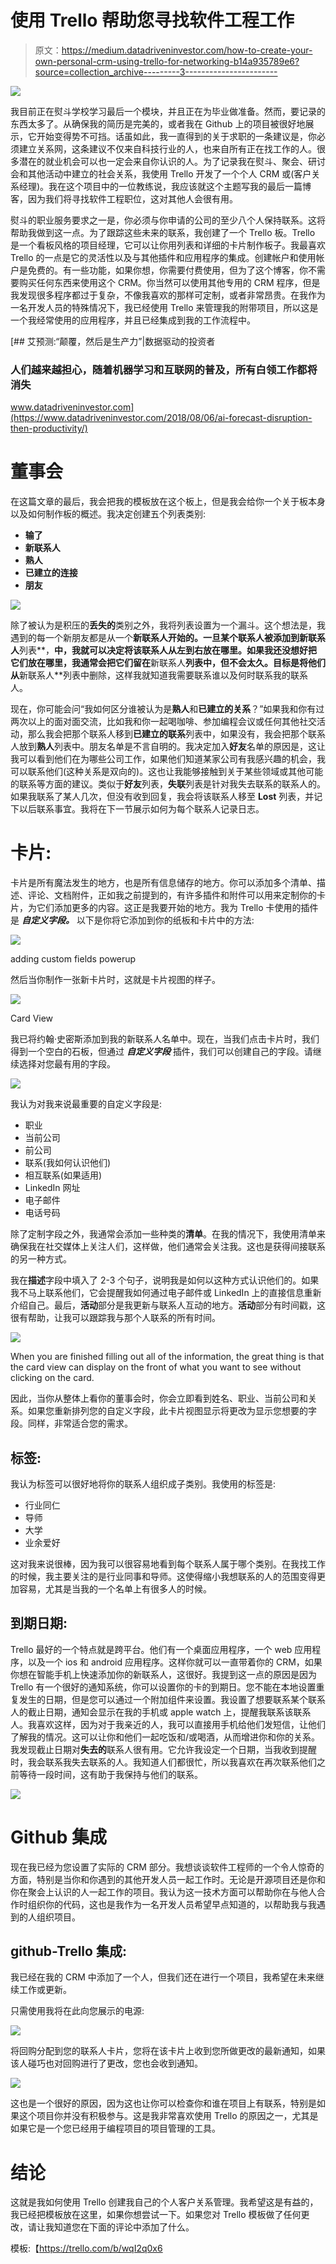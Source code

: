 # 使用 Trello 帮助您寻找软件工程工作

> 原文：<https://medium.datadriveninvestor.com/how-to-create-your-own-personal-crm-using-trello-for-networking-b14a935789e6?source=collection_archive---------3----------------------->

![](img/2a8ad84b96686bb85db2da27ae8b7551.png)

我目前正在熨斗学校学习最后一个模块，并且正在为毕业做准备。然而，要记录的东西太多了。从确保我的简历是完美的，或者我在 Github 上的项目被很好地展示，它开始变得势不可挡。话虽如此，我一直得到的关于求职的一条建议是，你必须建立关系网，这条建议不仅来自科技行业的人，也来自所有正在找工作的人。很多潜在的就业机会可以也一定会来自你认识的人。为了记录我在熨斗、聚会、研讨会和其他活动中建立的社会关系，我使用 Trello 开发了一个个人 CRM 或(客户关系经理)。我在这个项目中的一位教练说，我应该就这个主题写我的最后一篇博客，因为我们将寻找软件工程职位，这对其他人会很有用。

熨斗的职业服务要求之一是，你必须与你申请的公司的至少八个人保持联系。这将帮助我做到这一点。为了跟踪这些未来的联系，我创建了一个 Trello 板。Trello 是一个看板风格的项目经理，它可以让你用列表和详细的卡片制作板子。我最喜欢 Trello 的一点是它的灵活性以及与其他插件和应用程序的集成。创建帐户和使用帐户是免费的。有一些功能，如果你想，你需要付费使用，但为了这个博客，你不需要购买任何东西来使用这个 CRM。你当然可以使用其他专用的 CRM 程序，但是我发现很多程序都过于复杂，不像我喜欢的那样可定制，或者非常昂贵。在我作为一名开发人员的特殊情况下，我已经使用 Trello 来管理我的附带项目，所以这是一个我经常使用的应用程序，并且已经集成到我的工作流程中。

[](https://www.datadriveninvestor.com/2018/08/06/ai-forecast-disruption-then-productivity/) [## 艾预测:“颠覆，然后是生产力”|数据驱动的投资者

### 人们越来越担心，随着机器学习和互联网的普及，所有白领工作都将消失

www.datadriveninvestor.com](https://www.datadriveninvestor.com/2018/08/06/ai-forecast-disruption-then-productivity/) 

# 董事会

在这篇文章的最后，我会把我的模板放在这个板上，但是我会给你一个关于板本身以及如何制作板的概述。我决定创建五个列表类别:

*   **输了**
*   **新联系人**
*   **熟人**
*   **已建立的连接**
*   **朋友**

![](img/37de50a20fc5bb810c3481e962b67e5a.png)

除了被认为是积压的**丢失的**类别之外，我将列表设置为一个漏斗。这个想法是，我遇到的每一个新朋友都是从一个**新联系人开始的。**一旦某个联系人被添加到**新联系人**列表**，**中，我就可以决定将该联系人从左到右放在哪里。如果我还没想好把它们放在哪里，我通常会把它们留在**新联系人**列表中，但不会太久。目标是将他们从**新联系人**列表中删除，这样我就知道我需要联系谁以及何时联系我的联系人。

现在，你可能会问“我如何区分谁被认为是**熟人**和**已建立的关系**？”如果我和你有过两次以上的面对面交流，比如我和你一起喝咖啡、参加编程会议或任何其他社交活动，那么我会把那个联系人移到**已建立的联系**列表中，如果没有，我会把那个联系人放到**熟人**列表中。朋友名单是不言自明的。我决定加入**好友**名单的原因是，这让我可以看到他们在为哪些公司工作，如果他们知道某家公司有我感兴趣的机会，我可以联系他们(这种关系是双向的)。这也让我能够接触到关于某些领域或其他可能的联系等方面的建议。类似于**好友**列表，**失联**列表是针对我失去联系的联系人的。如果我联系了某人几次，但没有收到回复，我会将该联系人移至 **Lost** 列表，并记下以后联系事宜。我将在下一节展示如何为每个联系人记录日志。

# 卡片:

卡片是所有魔法发生的地方，也是所有信息储存的地方。你可以添加多个清单、描述、评论、文档附件，正如我之前提到的，有许多插件和附件可以用来定制你的卡片，为它们添加更多的内容。这正是我要开始的地方。我为 Trello 卡使用的插件是 ***自定义字段。*** 以下是你将它添加到你的纸板和卡片中的方法:

![](img/8cc5e7f6d790bc3fabfa43697d3d4ab7.png)

adding custom fields powerup

然后当你制作一张新卡片时，这就是卡片视图的样子。

![](img/cdc086b664565f7cab610c223959ee83.png)

Card View

我已将约翰·史密斯添加到我的新联系人名单中。现在，当我们点击卡片时，我们得到一个空白的石板，但通过 ***自定义字段*** 插件，我们可以创建自己的字段。请继续选择对您最有用的字段。

![](img/2199a99a9baa33091e612a410c0bc3d9.png)

我认为对我来说最重要的自定义字段是:

*   职业
*   当前公司
*   前公司
*   联系(我如何认识他们)
*   相互联系(如果适用)
*   LinkedIn 网址
*   电子邮件
*   电话号码

除了定制字段之外，我通常会添加一些种类的**清单**。在我的情况下，我使用清单来确保我在社交媒体上关注人们，这样做，他们通常会关注我。这也是获得间接联系的另一种方式。

我在**描述**字段中填入了 2-3 个句子，说明我是如何以这种方式认识他们的。如果我不马上联系他们，它会提醒我如何通过电子邮件或 LinkedIn 上的直接信息重新介绍自己。最后，**活动**部分是我更新与联系人互动的地方。**活动**部分有时间戳，这很有帮助，让我可以跟踪我与那个人联系的所有时间。

![](img/75452eb25be47cd271489a5f296ba22a.png)

When you are finished filling out all of the information, the great thing is that the card view can display on the front of what you want to see without clicking on the card.

因此，当你从整体上看你的董事会时，你会立即看到姓名、职业、当前公司和关系。如果您重新排列您的自定义字段，此卡片视图显示将更改为显示您想要的字段。同样，非常适合您的需求。

## 标签:

我认为标签可以很好地将你的联系人组织成子类别。我使用的标签是:

*   行业同仁
*   导师
*   大学
*   业余爱好

这对我来说很棒，因为我可以很容易地看到每个联系人属于哪个类别。在我找工作的时候，我主要关注的是行业同事和导师。这使得缩小我想联系的人的范围变得更加容易，尤其是当我的一个名单上有很多人的时候。

## 到期日期:

Trello 最好的一个特点就是跨平台。他们有一个桌面应用程序，一个 web 应用程序，以及一个 ios 和 android 应用程序。这样你就可以一直带着你的 CRM，如果你想在智能手机上快速添加你的新联系人，这很好。我提到这一点的原因是因为 Trello 有一个很好的通知系统，你可以设置你的卡的到期日。您不能在本地设置重复发生的日期，但是您可以通过一个附加组件来设置。我设置了想要联系某个联系人的截止日期，通知会显示在我的手机或 apple watch 上，提醒我联系该联系人。我喜欢这样，因为对于我亲近的人，我可以直接用手机给他们发短信，让他们了解我的情况。这可以让你和他们一起吃饭和/或喝酒，从而增进你和你的关系。我发现截止日期对**失去的**联系人很有用。它允许我设定一个日期，当我收到提醒时，我会联系我失去联系的人。我知道人们都很忙，所以我喜欢在再次联系他们之前等待一段时间，这有助于我保持与他们的联系。

![](img/145b65837fa38f2123ae8f62c63a78a0.png)

# Github 集成

现在我已经为您设置了实际的 CRM 部分。我想谈谈软件工程师的一个令人惊奇的方面，特别是当你和你遇到的其他开发人员一起工作时。无论是开源项目还是你和你在聚会上认识的人一起工作的项目。我认为这一技术方面可以帮助你在与他人合作时组织你的代码，这也是我作为一名开发人员希望早点知道的，以帮助我与我遇到的人组织项目。

## github-Trello 集成:

我已经在我的 CRM 中添加了一个人，但我们还在进行一个项目，我希望在未来继续工作或更新。

只需使用我将在此向您展示的电源:

![](img/171b0118f0140806063d0fe9f872d804.png)

将回购分配到您的联系人卡片，您将在该卡片上收到您所做更改的最新通知，如果该人碰巧也对回购进行了更改，您也会收到通知。

![](img/c1d234fb0ba0e5848d324c95a7293111.png)

这也是一个很好的原因，因为这也让你可以检查你和谁在项目上有联系，特别是如果这个项目你并没有积极参与。这是我非常喜欢使用 Trello 的原因之一，尤其是如果它是一个您已经用于编程项目的项目管理的工具。

# 结论

这就是我如何使用 Trello 创建我自己的个人客户关系管理。我希望这是有益的，我已经把模板放在这里，如果你想尝试一下。如果您对 Trello 模板做了任何更改，请让我知道您在下面的评论中添加了什么。

模板:【https://trello.com/b/wqI2q0x6 